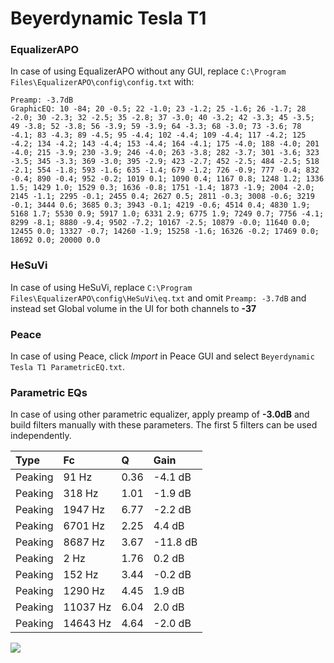 # Beyerdynamic Tesla T1

### EqualizerAPO
In case of using EqualizerAPO without any GUI, replace `C:\Program Files\EqualizerAPO\config\config.txt`
with:
```
Preamp: -3.7dB
GraphicEQ: 10 -84; 20 -0.5; 22 -1.0; 23 -1.2; 25 -1.6; 26 -1.7; 28 -2.0; 30 -2.3; 32 -2.5; 35 -2.8; 37 -3.0; 40 -3.2; 42 -3.3; 45 -3.5; 49 -3.8; 52 -3.8; 56 -3.9; 59 -3.9; 64 -3.3; 68 -3.0; 73 -3.6; 78 -4.1; 83 -4.3; 89 -4.5; 95 -4.4; 102 -4.4; 109 -4.4; 117 -4.2; 125 -4.2; 134 -4.2; 143 -4.4; 153 -4.4; 164 -4.1; 175 -4.0; 188 -4.0; 201 -4.0; 215 -3.9; 230 -3.9; 246 -4.0; 263 -3.8; 282 -3.7; 301 -3.6; 323 -3.5; 345 -3.3; 369 -3.0; 395 -2.9; 423 -2.7; 452 -2.5; 484 -2.5; 518 -2.1; 554 -1.8; 593 -1.6; 635 -1.4; 679 -1.2; 726 -0.9; 777 -0.4; 832 -0.4; 890 -0.4; 952 -0.2; 1019 0.1; 1090 0.4; 1167 0.8; 1248 1.2; 1336 1.5; 1429 1.0; 1529 0.3; 1636 -0.8; 1751 -1.4; 1873 -1.9; 2004 -2.0; 2145 -1.1; 2295 -0.1; 2455 0.4; 2627 0.5; 2811 -0.3; 3008 -0.6; 3219 -0.1; 3444 0.6; 3685 0.3; 3943 -0.1; 4219 -0.6; 4514 0.4; 4830 1.9; 5168 1.7; 5530 0.9; 5917 1.0; 6331 2.9; 6775 1.9; 7249 0.7; 7756 -4.1; 8299 -8.1; 8880 -9.4; 9502 -7.2; 10167 -2.5; 10879 -0.0; 11640 0.0; 12455 0.0; 13327 -0.7; 14260 -1.9; 15258 -1.6; 16326 -0.2; 17469 0.0; 18692 0.0; 20000 0.0
```

### HeSuVi
In case of using HeSuVi, replace `C:\Program Files\EqualizerAPO\config\HeSuVi\eq.txt` and omit `Preamp:
-3.7dB` and instead set Global volume in the UI for both channels to **-37**

### Peace
In case of using Peace, click *Import* in Peace GUI and select `Beyerdynamic Tesla T1 ParametricEQ.txt`.

### Parametric EQs
In case of using other parametric equalizer, apply preamp of **-3.0dB** and build filters manually with
these parameters. The first 5 filters can be used independently.

| Type    | Fc       |    Q | Gain     |
|:--------|:---------|:-----|:---------|
| Peaking | 91 Hz    | 0.36 | -4.1 dB  |
| Peaking | 318 Hz   | 1.01 | -1.9 dB  |
| Peaking | 1947 Hz  | 6.77 | -2.2 dB  |
| Peaking | 6701 Hz  | 2.25 | 4.4 dB   |
| Peaking | 8687 Hz  | 3.67 | -11.8 dB |
| Peaking | 2 Hz     | 1.76 | 0.2 dB   |
| Peaking | 152 Hz   | 3.44 | -0.2 dB  |
| Peaking | 1290 Hz  | 4.45 | 1.9 dB   |
| Peaking | 11037 Hz | 6.04 | 2.0 dB   |
| Peaking | 14643 Hz | 4.64 | -2.0 dB  |

![](https://raw.githubusercontent.com/jaakkopasanen/AutoEq/master/results/headphonecom/sbaf-serious/Beyerdynamic%20Tesla%20T1/Beyerdynamic%20Tesla%20T1.png)